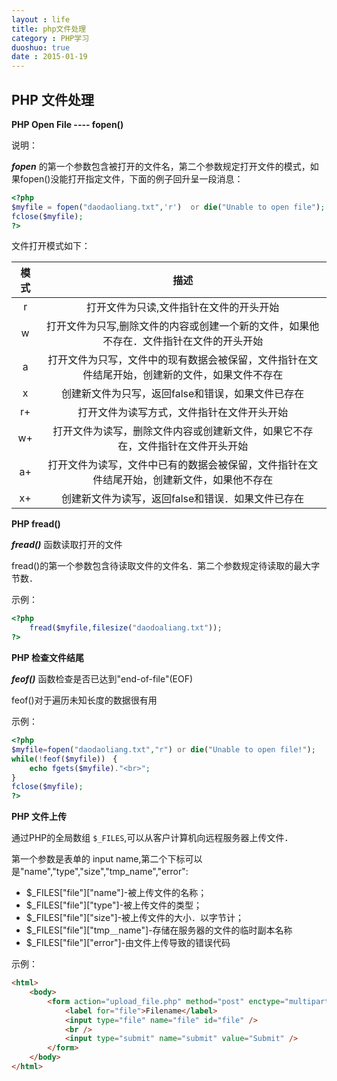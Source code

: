 ```yaml
---
layout : life
title: php文件处理
category : PHP学习
duoshuo: true
date : 2015-01-19
---
```


<!-- more -->

## PHP 文件处理

**PHP Open File ---- fopen()**

说明：

***fopen*** 的第一个参数包含被打开的文件名，第二个参数规定打开文件的模式，如果fopen()没能打开指定文件，下面的例子回升呈一段消息：

```php
<?php
$myfile = fopen("daodaoliang.txt",'r')  or die("Unable to open file");
fclose($myfile);
?>
```

文件打开模式如下：

|模式|描述|
|:--------:|:------:|
|r|打开文件为只读,文件指针在文件的开头开始|
|w|打开文件为只写,删除文件的内容或创建一个新的文件，如果他不存在．文件指针在文件的开头开始|
|a|打开文件为只写，文件中的现有数据会被保留，文件指针在文件结尾开始，创建新的文件，如果文件不存在|
|x|创建新文件为只写，返回false和错误，如果文件已存在|
|r+|打开文件为读写方式，文件指针在文件开头开始|
|w+|打开文件为读写，删除文件内容或创建新文件，如果它不存在，文件指针在文件开头开始|
|a+|打开文件为读写，文件中已有的数据会被保留，文件指针在文件结尾开始，创建新文件，如果他不存在|
|x+|创建新文件为读写，返回false和错误．如果文件已存在|

**PHP fread()**

***fread()*** 函数读取打开的文件

fread()的第一个参数包含待读取文件的文件名．第二个参数规定待读取的最大字节数．

示例：

```php
<?php
	fread($myfile,filesize("daodoaliang.txt"));
?>
```

**PHP 检查文件结尾**

***feof()*** 函数检查是否已达到"end-of-file"(EOF)

feof()对于遍历未知长度的数据很有用

示例：

```php
<?php
$myfile=fopen("daodaoliang.txt","r") or die("Unable to open file!");
while(!feof($myfile))　{
	echo fgets($myfile)."<br>";
}
fclose($myfile);
?>
```

**PHP 文件上传**

通过PHP的全局数组 ```$_FILES```,可以从客户计算机向远程服务器上传文件．

第一个参数是表单的 input name,第二个下标可以是"name","type","size","tmp_name","error":

* $_FILES["file"]["name"]-被上传文件的名称；
* $_FILES["file"]["type"]-被上传文件的类型；
* $_FILES["file"]["size"]-被上传文件的大小．以字节计；
* $_FILES["file"]["tmp＿name"]-存储在服务器的文件的临时副本名称
* $_FILES["file"]["error"]-由文件上传导致的错误代码

示例：

```html
<html>
	<body>
		<form action="upload_file.php" method="post" enctype="multipart/form-data">
			<label for="file">Filename</label>
			<input type="file" name="file" id="file" />
			<br />
			<input type="submit" name="submit" value="Submit" />
		</form>
	</body>
</html>
```


